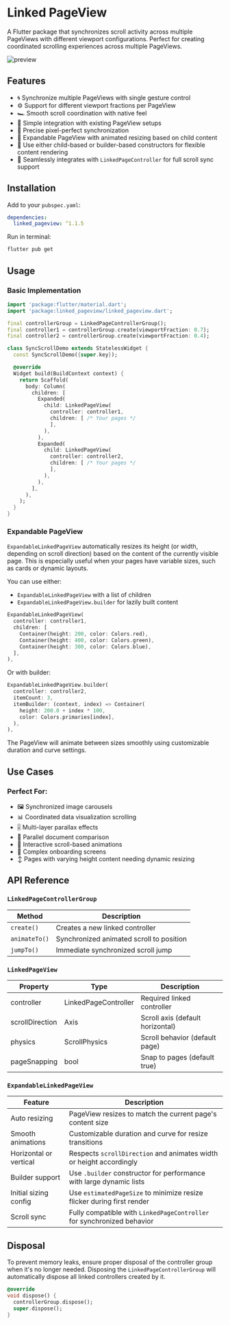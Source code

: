 # Linked PageView

A Flutter package that synchronizes scroll activity across multiple PageViews with different
viewport configurations. Perfect for creating coordinated scrolling experiences across multiple
PageViews.

![preview](docs/preview.gif)

## Features

- 🌀 Synchronize multiple PageViews with single gesture control
- ⚙️ Support for different viewport fractions per PageView
- 🏎️ Smooth scroll coordination with native feel
- 🧩 Simple integration with existing PageView setups
- 📏 Precise pixel-perfect synchronization
- 📐 Expandable PageView with animated resizing based on child content
- 🧱 Use either child-based or builder-based constructors for flexible content rendering
- 🔁 Seamlessly integrates with `LinkedPageController` for full scroll sync support

## Installation

Add to your `pubspec.yaml`:

```yaml
dependencies:
  linked_pageview: ^1.1.5
```

Run in terminal:

```bash
flutter pub get
```

## Usage

### Basic Implementation

```dart
import 'package:flutter/material.dart';
import 'package:linked_pageview/linked_pageview.dart';

final controllerGroup = LinkedPageControllerGroup();
final controller1 = controllerGroup.create(viewportFraction: 0.7);
final controller2 = controllerGroup.create(viewportFraction: 0.4);

class SyncScrollDemo extends StatelessWidget {
  const SyncScrollDemo({super.key});

  @override
  Widget build(BuildContext context) {
    return Scaffold(
      body: Column(
        children: [
          Expanded(
            child: LinkedPageView(
              controller: controller1,
              children: [ /* Your pages */
              ],
            ),
          ),
          Expanded(
            child: LinkedPageView(
              controller: controller2,
              children: [ /* Your pages */
              ],
            ),
          ),
        ],
      ),
    );
  }
}
```

### Expandable PageView

`ExpandableLinkedPageView` automatically resizes its height (or width, depending on scroll
direction) based on the content of the currently visible page. This is especially useful when your
pages have variable sizes, such as cards or dynamic layouts.

You can use either:

- `ExpandableLinkedPageView` with a list of children
- `ExpandableLinkedPageView.builder` for lazily built content

```dart
ExpandableLinkedPageView(
  controller: controller1,
  children: [
    Container(height: 200, color: Colors.red),
    Container(height: 400, color: Colors.green),
    Container(height: 300, color: Colors.blue),
  ],
),
```

Or with builder:

```dart
ExpandableLinkedPageView.builder(
  controller: controller2,
  itemCount: 3,
  itemBuilder: (context, index) => Container(
    height: 200.0 + index * 100,
    color: Colors.primaries[index],
  ),
),
```

The PageView will animate between sizes smoothly using customizable duration and curve settings.

## Use Cases

### Perfect For:

- 🖼️ Synchronized image carousels
- 📊 Coordinated data visualization scrolling
- 🎚️ Multi-layer parallax effects
- 📖 Parallel document comparison
- 🎨 Interactive scroll-based animations
- 📱 Complex onboarding screens
- ↕️ Pages with varying height content needing dynamic resizing

## API Reference

### `LinkedPageControllerGroup`

| Method        | Description                              |
|---------------|------------------------------------------|
| `create()`    | Creates a new linked controller          |
| `animateTo()` | Synchronized animated scroll to position |
| `jumpTo()`    | Immediate synchronized scroll jump       |

### `LinkedPageView`

| Property        | Type                 | Description                      |
|-----------------|----------------------|----------------------------------|
| controller      | LinkedPageController | Required linked controller       |
| scrollDirection | Axis                 | Scroll axis (default horizontal) |
| physics         | ScrollPhysics        | Scroll behavior (default page)   |
| pageSnapping    | bool                 | Snap to pages (default true)     |

### `ExpandableLinkedPageView`

| Feature                | Description                                                            |
|------------------------|------------------------------------------------------------------------|
| Auto resizing          | PageView resizes to match the current page's content size              |
| Smooth animations      | Customizable duration and curve for resize transitions                 |
| Horizontal or vertical | Respects `scrollDirection` and animates width or height accordingly    |
| Builder support        | Use `.builder` constructor for performance with large dynamic lists    |
| Initial sizing config  | Use `estimatedPageSize` to minimize resize flicker during first render |
| Scroll sync            | Fully compatible with `LinkedPageController` for synchronized behavior |

## Disposal

To prevent memory leaks, ensure proper disposal of the controller group when it's no longer needed.
Disposing the `LinkedPageControllerGroup` will automatically dispose all linked controllers created
by it.

```dart
@override
void dispose() {
  controllerGroup.dispose();
  super.dispose();
}
```

